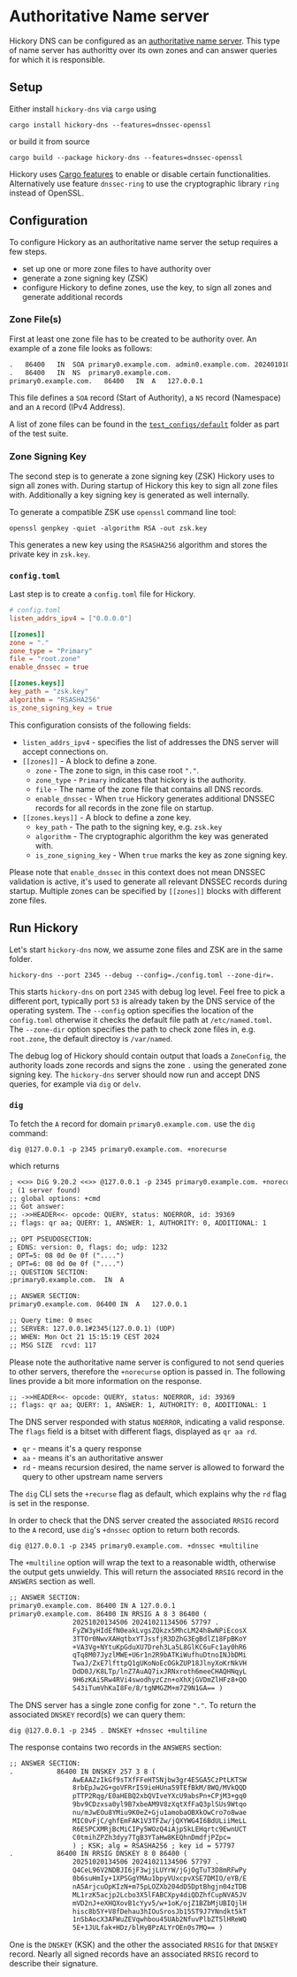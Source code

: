 # Authoritative Name server

Hickory DNS can be configured as an [authoritative name server](https://en.wikipedia.org/wiki/Name_server#Authoritative_name_server).
This type of name server has authoritty over its own zones and can answer queries for which it is responsible.

## Setup

Either install `hickory-dns` via `cargo` using

```shell
cargo install hickory-dns --features=dnssec-openssl
```

or build it from source

```shell
cargo build --package hickory-dns --features=dnssec-openssl
```

Hickory uses [Cargo features](https://doc.rust-lang.org/cargo/reference/features.html) to enable or disable certain functionalities. Alternatively use feature `dnssec-ring` to use the cryptographic library `ring` instead of OpenSSL.


## Configuration

To configure Hickory as an authoritative name server the setup requires a few steps.

* set up one or more zone files to have authority over
* generate a zone signing key (ZSK)
* configure Hickory to define zones, use the key, to sign all zones and generate additional records


### Zone File(s)

First at least one zone file has to be created to be authority over. An example of a zone file looks as follows:

```txt
.	86400	IN	SOA	primary0.example.com. admin0.example.com. 2024010101 1800 900 604800 86400
.	86400	IN	NS	primary0.example.com.
primary0.example.com.	86400	IN	A	127.0.0.1
```

This file defines a `SOA` record (Start of Authority), a `NS` record (Namespace) and an `A` record (IPv4 Address).

A list of zone files can be found in the [`test_configs/default`](https://github.com/hickory-dns/hickory-dns/tree/main/tests/test-data/test_configs/default) folder as part of the test suite.


### Zone Signing Key

The second step is to generate a zone signing key (ZSK) Hickory uses to sign all zones with. During startup of Hickory
this key to sign all zone files with. Additionally a key signing key is generated as well internally.

To generate a compatible ZSK use `openssl` command line tool:

```shell
openssl genpkey -quiet -algorithm RSA -out zsk.key
```

This generates a new key using the `RSASHA256` algorithm and stores the private key in `zsk.key`.


### `config.toml`

Last step is to create a `config.toml` file for Hickory.

```toml
# config.toml
listen_addrs_ipv4 = ["0.0.0.0"]

[[zones]]
zone = "."
zone_type = "Primary"
file = "root.zone"
enable_dnssec = true

[[zones.keys]]
key_path = "zsk.key"
algorithm = "RSASHA256"
is_zone_signing_key = true
```

This configuration consists of the following fields:

* `listen_addrs_ipv4` - specifies the list of addresses the DNS server will accept connections on.
* `[[zones]]` - A block to define a zone.
  * `zone` - The zone to sign, in this case root `"."`.
  * `zone_type` - `Primary` indicates that hickory is the authority.
  * `file` - The name of the zone file that contains all DNS records.
  * `enable_dnssec` - When `true` Hickory generates additional DNSSEC records for all records in the zone file on startup.
* `[[zones.keys]]` - A block to define a zone key.
  * `key_path` - The path to the signing key, e.g. `zsk.key`
  * `algorithm` - The cryptographic algorithm the key was generated with.
  * `is_zone_signing_key` - When `true` marks the key as zone signing key.

Please note that `enable_dnssec` in this context does not mean DNSSEC validation is active, it's used to generate all relevant
DNSSEC records during startup. Multiple zones can be specified by `[[zones]]` blocks with different zone files.


## Run Hickory

Let's start `hickory-dns` now, we assume zone files and ZSK are in the same folder.

```shell
hickory-dns --port 2345 --debug --config=./config.toml --zone-dir=.
```

This starts `hickory-dns` on port `2345` with debug log level. Feel free to pick a different port, typically port `53` is already
taken by the DNS service of the operating system. The `--config` option specifies the location of the `config.toml`
otherwise it checks the default file path at `/etc/named.toml`. The `--zone-dir` option specifies the path to check zone
files in, e.g. `root.zone`, the default directoy is `/var/named`.

The debug log of Hickory should contain output that loads a `ZoneConfig`, the authority loads zone records and signs the
zone `.` using the generated zone signing key. The `hickory-dns` server should now run and accept DNS queries,
for example via `dig` or `delv`.


### `dig`

To fetch the `A` record for domain `primary0.example.com.` use the `dig` command:

```shell
dig @127.0.0.1 -p 2345 primary0.example.com. +norecurse
```

which returns

```txt
; <<>> DiG 9.20.2 <<>> @127.0.0.1 -p 2345 primary0.example.com. +norecurse
; (1 server found)
;; global options: +cmd
;; Got answer:
;; ->>HEADER<<- opcode: QUERY, status: NOERROR, id: 39369
;; flags: qr aa; QUERY: 1, ANSWER: 1, AUTHORITY: 0, ADDITIONAL: 1

;; OPT PSEUDOSECTION:
; EDNS: version: 0, flags: do; udp: 1232
; OPT=5: 08 0d 0e 0f ("....")
; OPT=6: 08 0d 0e 0f ("....")
;; QUESTION SECTION:
;primary0.example.com.	IN	A

;; ANSWER SECTION:
primary0.example.com. 86400 IN	A	127.0.0.1

;; Query time: 0 msec
;; SERVER: 127.0.0.1#2345(127.0.0.1) (UDP)
;; WHEN: Mon Oct 21 15:15:19 CEST 2024
;; MSG SIZE  rcvd: 117
```

Please note the authoritative name server is configured to not send queries to other servers, therefore the `+norecurse`
option is passed in. The following lines provide a bit more information on the response.

```txt
;; ->>HEADER<<- opcode: QUERY, status: NOERROR, id: 39369
;; flags: qr aa; QUERY: 1, ANSWER: 1, AUTHORITY: 0, ADDITIONAL: 1
```

The DNS server responded with status `NOERROR`, indicating a valid response. The `flags` field is a bitset with
different flags, displayed as `qr aa rd`.

* `qr` - means it's a query response
* `aa` - means it's an authoritative answer
* `rd` - means recursion desired, the name server is allowed to forward the query to other upstream name servers

The `dig` CLI sets the `+recurse` flag as default, which explains why the `rd` flag is set in the response.

In order to check that the DNS server created the associated `RRSIG` record to the `A` record, use `dig`'s `+dnssec`
option to return both records.

```shell
dig @127.0.0.1 -p 2345 primary0.example.com. +dnssec +multiline
```

The `+multiline` option will wrap the text to a reasonable width, otherwise the output gets unwieldy.
This will return the associated `RRSIG` record in the `ANSWERS` section as well.

```txt
;; ANSWER SECTION:
primary0.example.com. 86400 IN A 127.0.0.1
primary0.example.com. 86400 IN RRSIG A 8 3 86400 (
				20251020134506 20241021134506 57797 .
				FyZW3yHIdEfN0eakLvgsZQkzx5MhcLM24h8wNPiEcosX
				3TTOr0NwvXAHqtbxYTJssfjR3DZhG3EgBdlZ18FpBKoY
				+VA3Vg+NYtuKpGduXU7Dreh3La5L8GlKC6uFc1ay0hR6
				qTq8M07JyzlMWE+U6r1n2R9bATKiWufhuDtnoINJbDMi
				TwaJ/ZxE7lfttpQ1gUKoNoEcOGkZUP18JlnyXoKrNkVH
				DdD0J/K8LTp/lnZ7AuAQ7ixJRNxroth6meeCHAQHNqyL
				9H6zKAiSRw4RVi4swodhyzCzn+oXhXjGVDmZlHFz8+QO
				S43iTumVhKaI8Fe/8/tgNMGZM+m7Z9N1GA== )
```

The DNS server has a single zone config for zone `"."`. To return the associated `DNSKEY` record(s) we can query them:

``` shell
dig @127.0.0.1 -p 2345 . DNSKEY +dnssec +multiline
```

The response contains two records in the `ANSWERS` section:

```txt
;; ANSWER SECTION:
.			86400 IN DNSKEY	257 3 8 (
				AwEAAZzIkGf9sTXfFFeHTSNjbw3gr4ESGA5CzPtLKTSW
				8rbEpJw2G+goVFRrIS9ieHUna59TEfBkM/8WQ/MVkQQD
				pTTP2Rqg/E0aHEBQ2xbQVIveYXcU9absPn+CPjM3+gq0
				9bv9CDzxsa0yl9B7xbeAM9V8zXqtXfFaQ3plSUs9Wtqo
				nu/mJwEOu8YMiu9K0eZ+Gju1amobaOBXkOwCro7o8wae
				MIC0vFjC/ghfEmFAK1V3TFZw/jQXYWG4I6BdULiiMeLL
				R6ESPCXMRjBcMiCIPy5WOzQ4iAjpSkLEHqrtc9EwnUCT
				C0tmihZPZh3dyy7TgB3YTaHw8KEQhnDmdfjPZpc=
				) ; KSK; alg = RSASHA256 ; key id = 57797
.			86400 IN RRSIG DNSKEY 8 0 86400 (
				20251020134506 20241021134506 57797 .
				Q4CeL96V2NDBJI6jF3wjjLUYrW/jGjOgTuT3D8mRFwPy
				0b6suHmIy+1XPSGgYMAu1bpyVUxcpvXSE7DMIO/eYB/E
				nA5ArjcuOpKIzN+m75pLOZXb204dD5DptBhgjn04zTDB
				ML1rzK5acjp2Lcbo3X5lFABCXpy4diQDZhfCupNVA5JV
				mVD2nJ+eXHQXovB1cYyv5/w+1oK/ojZ1BZbMjUBIQjlH
				hisc8b5Y+V8fDehau3hIOuSrosJb15ST9J7YNndkt5kT
				1nSbAocX3AFWuZEVqwhbou45UAb2NfuvPlbZT5lHReWQ
				5E+1JULfak+HDz/blHyBPzALYrOEn0s7MQ== )
```

One is the `DNSKEY` (KSK) and the other the associated `RRSIG` for that `DNSKEY` record. Nearly all signed records
have an associated `RRSIG` record to describe their signature.

